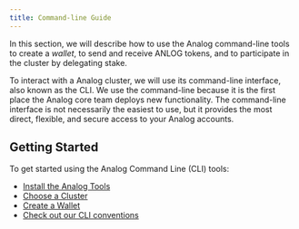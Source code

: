 ```yaml
---
title: Command-line Guide
---
```


In this section, we will describe how to use the Analog command-line tools to
create a _wallet_, to send and receive ANLOG tokens, and to participate in
the cluster by delegating stake.

To interact with a Analog cluster, we will use its command-line interface, also
known as the CLI. We use the command-line because it is the first place the
Analog core team deploys new functionality. The command-line interface is not
necessarily the easiest to use, but it provides the most direct, flexible, and
secure access to your Analog accounts.

## Getting Started

To get started using the Analog Command Line (CLI) tools:

- [Install the Analog Tools](cli/install-analog-cli-tools.md)
- [Choose a Cluster](cli/choose-a-cluster.md)
- [Create a Wallet](wallet-guide/cli.md)
- [Check out our CLI conventions](cli/conventions.md)
